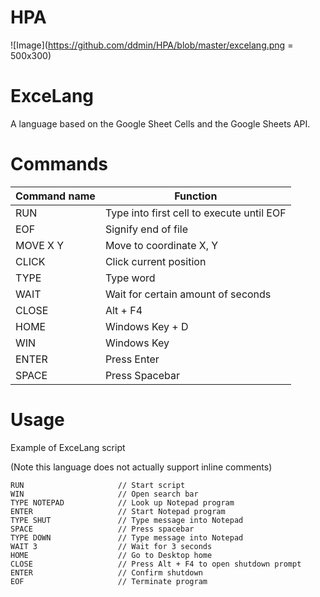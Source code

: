 # HPA

![Image](https://github.com/ddmin/HPA/blob/master/excelang.png = 500x300)

# ExceLang
A language based on the Google Sheet Cells and the Google Sheets API.

# Commands
| Command name | Function |
| ------------ | ----- |
| RUN | Type into first cell to execute until EOF |
| EOF | Signify end of file |
| MOVE X Y | Move to coordinate X, Y |
| CLICK | Click current position |
| TYPE <word> | Type word |
| WAIT <seconds> | Wait for certain amount of seconds |
| CLOSE | Alt + F4 |
| HOME | Windows Key + D |
| WIN | Windows Key |
| ENTER | Press Enter |
| SPACE | Press Spacebar |

# Usage
Example of ExceLang script

(Note this language does not actually support inline comments)
```
RUN                     // Start script
WIN                     // Open search bar
TYPE NOTEPAD            // Look up Notepad program
ENTER                   // Start Notepad program
TYPE SHUT               // Type message into Notepad
SPACE                   // Press spacebar
TYPE DOWN               // Type message into Notepad
WAIT 3                  // Wait for 3 seconds
HOME                    // Go to Desktop home
CLOSE                   // Press Alt + F4 to open shutdown prompt
ENTER                   // Confirm shutdown
EOF                     // Terminate program
```
